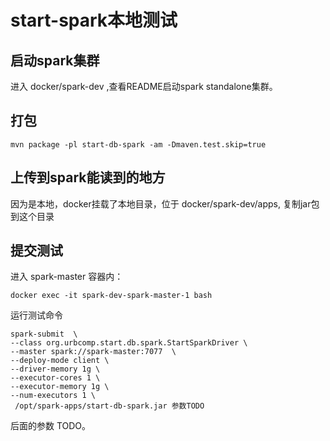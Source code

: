 # start-spark本地测试

## 启动spark集群

进入 docker/spark-dev ,查看README启动spark standalone集群。

## 打包

```shell
mvn package -pl start-db-spark -am -Dmaven.test.skip=true
```

## 上传到spark能读到的地方

因为是本地，docker挂载了本地目录，位于 docker/spark-dev/apps, 复制jar包到这个目录

## 提交测试

进入 spark-master 容器内：

```shell
docker exec -it spark-dev-spark-master-1 bash
```

运行测试命令

```shell
spark-submit  \
--class org.urbcomp.start.db.spark.StartSparkDriver \
--master spark://spark-master:7077  \
--deploy-mode client \
--driver-memory 1g \
--executor-cores 1 \
--executor-memory 1g \
--num-executors 1 \
 /opt/spark-apps/start-db-spark.jar 参数TODO
```

后面的参数 TODO。




